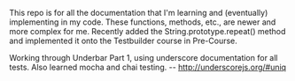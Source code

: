 This repo is for all the documentation that I'm learning and (eventually) implementing in my code. These functions, methods, etc., are newer and more complex for me. Recently added the String.prototype.repeat() method and implemented it onto the Testbuilder course in Pre-Course. 

Working through Underbar Part 1, using underscore documentation for all tests. 
Also learned mocha and chai testing.
-- http://underscorejs.org/#uniq
